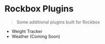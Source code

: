 # Rockbox Plugins

> Some additional plugins built for Rockbox

* Weight Tracker
* Weather (Coming Soon)
